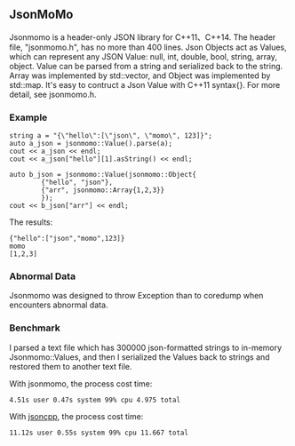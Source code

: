 ## JsonMoMo
Jsonmomo is a header-only JSON library for C++11、C++14.
The header file, "jsonmomo.h", has no more than 400 lines.
Json Objects act as Values, which can represent any JSON Value: null, int, double, bool, string, array, object. Value can be parsed from a string and serialized back to the string.
Array was implemented by std::vector, and Object was implemented by std::map.
It's easy to contruct a Json Value with C++11 syntax{}.
For more detail, see jsonmomo.h.



### Example
    string a = "{\"hello\":[\"json\", \"momo\", 123]}";
    auto a_json = jsonmomo::Value().parse(a);
    cout << a_json << endl;
    cout << a_json["hello"][1].asString() << endl;

    auto b_json = jsonmomo::Value(jsonmomo::Object{
            {"hello", "json"},
            {"arr", jsonmomo::Array{1,2,3}}
            });
    cout << b_json["arr"] << endl;

The results:

    {"hello":["json","momo",123]}
    momo
    [1,2,3]
    
### Abnormal Data
Jsonmomo was designed to throw Exception than to coredump when encounters abnormal data.

### Benchmark
I parsed a text file which has 300000 json-formatted strings to in-memory Jsonmomo::Values, and then I serialized the Values back to strings and restored them to another text file.

With jsonmomo, the process cost time:

    4.51s user 0.47s system 99% cpu 4.975 total
With [jsoncpp][1], the process cost time:

    11.12s user 0.55s system 99% cpu 11.667 total
    


  [1]: https://github.com/open-source-parsers/jsoncpp
